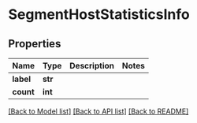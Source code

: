 # SegmentHostStatisticsInfo

## Properties
Name | Type | Description | Notes
------------ | ------------- | ------------- | -------------
**label** | **str** |  | 
**count** | **int** |  | 

[[Back to Model list]](../README.md#documentation-for-models) [[Back to API list]](../README.md#documentation-for-api-endpoints) [[Back to README]](../README.md)

